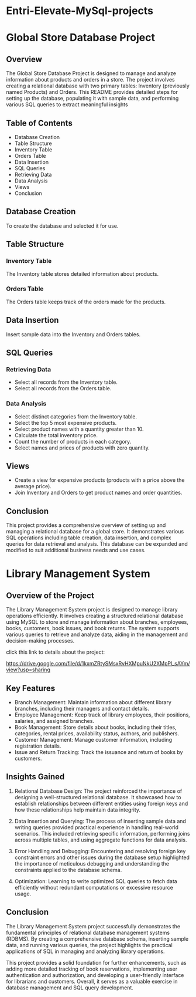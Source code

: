 # Entri-Elevate-MySql-projects

# Global Store Database Project

## Overview
The Global Store Database Project is designed to manage and analyze information about products and orders in a store. The project involves creating a relational database with two primary tables: Inventory (previously named Products) and Orders. This README provides detailed steps for setting up the database, populating it with sample data, and performing various SQL queries to extract meaningful insights

## Table of Contents
- Database Creation
- Table Structure
- Inventory Table
- Orders Table
- Data Insertion
- SQL Queries
- Retrieving Data
- Data Analysis
- Views
- Conclusion

## Database Creation
To create the database and selected it for use.

## Table Structure
### Inventory Table
The Inventory table stores detailed information about products.

### Orders Table
The Orders table keeps track of the orders made for the products.

## Data Insertion
Insert sample data into the Inventory and Orders tables.

## SQL Queries
### Retrieving Data
- Select all records from the Inventory table.
- Select all records from the Orders table.

### Data Analysis
- Select distinct categories from the Inventory table.
- Select the top 5 most expensive products.
- Select product names with a quantity greater than 10.
- Calculate the total inventory price.
- Count the number of products in each category.
- Select names and prices of products with zero quantity.

## Views
- Create a view for expensive products (products with a price above the average price).
- Join Inventory and Orders to get product names and order quantities.

## Conclusion
This project provides a comprehensive overview of setting up and managing a relational database for a global store. It demonstrates various SQL operations including table creation, data insertion, and complex queries for data retrieval and analysis. This database can be expanded and modified to suit additional business needs and use cases.



# Library Management System

## Overview of the Project
The Library Management System project is designed to manage library operations efficiently. It involves creating a structured relational database using MySQL to store and manage information about branches, employees, books, customers, book issues, and book returns. The system supports various queries to retrieve and analyze data, aiding in the management and decision-making processes.

click this link to details about the project:

https://drive.google.com/file/d/1kxmZRtySMsxRvHXMpuNkU2XMpPl_sAYm/view?usp=sharing

## Key Features
- Branch Management: Maintain information about different library branches, including their managers and contact details.
- Employee Management: Keep track of library employees, their positions, salaries, and assigned branches.
- Book Management: Store details about books, including their titles, categories, rental prices, availability status, authors, and publishers.
- Customer Management: Manage customer information, including registration details.
- Issue and Return Tracking: Track the issuance and return of books by customers.
## Insights Gained
1. Relational Database Design: The project reinforced the importance of designing a well-structured relational database. It showcased how to establish relationships between different entities using foreign keys and how these relationships help maintain data integrity.

2. Data Insertion and Querying: The process of inserting sample data and writing queries provided practical experience in handling real-world scenarios. This included retrieving specific information, performing joins across multiple tables, and using aggregate functions for data analysis.

3. Error Handling and Debugging: Encountering and resolving foreign key constraint errors and other issues during the database setup highlighted the importance of meticulous debugging and understanding the constraints applied to the database schema.

4. Optimization: Learning to write optimized SQL queries to fetch data efficiently without redundant computations or excessive resource usage.

## Conclusion
The Library Management System project successfully demonstrates the fundamental principles of relational database management systems (RDBMS). By creating a comprehensive database schema, inserting sample data, and running various queries, the project highlights the practical applications of SQL in managing and analyzing library operations.

This project provides a solid foundation for further enhancements, such as adding more detailed tracking of book reservations, implementing user authentication and authorization, and developing a user-friendly interface for librarians and customers. Overall, it serves as a valuable exercise in database management and SQL query development.
